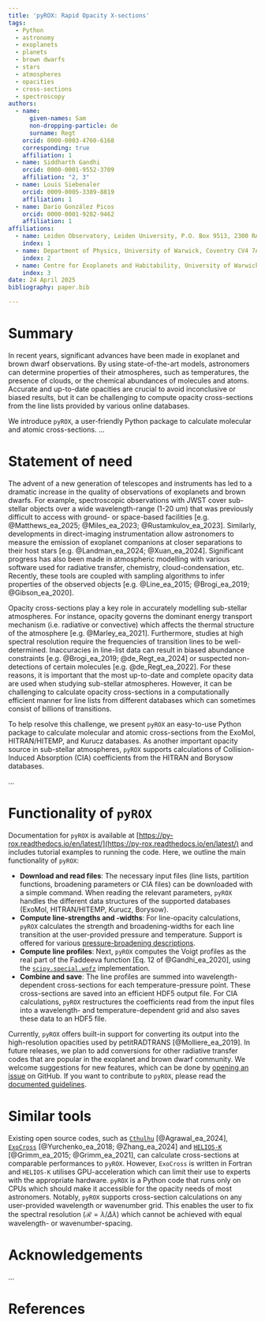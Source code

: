 ```yaml
---
title: 'pyROX: Rapid Opacity X-sections'
tags:
  - Python
  - astronomy
  - exoplanets
  - planets
  - brown dwarfs
  - stars
  - atmospheres
  - opacities
  - cross-sections
  - spectroscopy
authors:
  - name:
      given-names: Sam
      non-dropping-particle: de
      surname: Regt
    orcid: 0000-0003-4760-6168
    corresponding: true
    affiliation: 1
  - name: Siddharth Gandhi
    orcid: 0000-0001-9552-3709
    affiliation: "2, 3"
  - name: Louis Siebenaler
    orcid: 0009-0005-3389-8819
    affiliation: 1
  - name: Darío González Picos
    orcid: 0000-0001-9282-9462
    affiliation: 1
affiliations:
  - name: Leiden Observatory, Leiden University, P.O. Box 9513, 2300 RA, Leiden, The Netherlands
    index: 1
  - name: Department of Physics, University of Warwick, Coventry CV4 7AL, UK
    index: 2
  - name: Centre for Exoplanets and Habitability, University of Warwick, Gibbet Hill Road, Coventry CV4 7AL, UK
    index: 3
date: 24 April 2025
bibliography: paper.bib

---
```


# Summary
In recent years, significant advances have been made in exoplanet and brown dwarf observations. By using state-of-the-art models, astronomers can determine properties of their atmospheres, such as temperatures, the presence of clouds, or the chemical abundances of molecules and atoms. Accurate and up-to-date opacities are crucial to avoid inconclusive or biased results, but it can be challenging to compute opacity cross-sections from the line lists provided by various online databases. 

We introduce `pyROX`, a user-friendly Python package to calculate molecular and atomic cross-sections. ... <!-- Summarise features (CPU, Python, custom wave/P/T-grids) -->

# Statement of need
The advent of a new generation of telescopes and instruments has led to a dramatic increase in the quality of observations of exoplanets and brown dwarfs. For example, spectroscopic observations with JWST cover sub-stellar objects over a wide wavelength-range (1-20 um) that was previously difficult to access with ground- or space-based facilities [e.g. @Matthews_ea_2025; @Miles_ea_2023; @Rustamkulov_ea_2023]. Similarly, developments in direct-imaging instrumentation allow astronomers to measure the emission of exoplanet companions at closer separations to their host stars [e.g. @Landman_ea_2024; @Xuan_ea_2024]. Significant progress has also been made in atmospheric modelling with various software used for radiative transfer, chemistry, cloud-condensation, etc. Recently, these tools are coupled with sampling algorithms to infer properties of the observed objects [e.g. @Line_ea_2015; @Brogi_ea_2019; @Gibson_ea_2020]. 

Opacity cross-sections play a key role in accurately modelling sub-stellar atmospheres. For instance, opacity governs the dominant energy transport mechanism (i.e. radiative or convective) which affects the thermal structure of the atmosphere [e.g. @Marley_ea_2021]. <!-- Explain how/when this can be an issue --> Furthermore, studies at high spectral resolution require the frequencies of transition lines to be well-determined. Inaccuracies in line-list data can result in biased abundance constraints [e.g. @Brogi_ea_2019; @de_Regt_ea_2024] or suspected non-detections of certain molecules [e.g. @de_Regt_ea_2022]. For these reasons, it is important that the most up-to-date and complete opacity data are used when studying sub-stellar atmospheres. However, it can be challenging to calculate opacity cross-sections in a computationally efficient manner for line lists from different databases which can sometimes consist of billions of transitions. 

To help resolve this challenge, we present `pyROX` an easy-to-use Python package to calculate molecular and atomic cross-sections from the ExoMol, HITRAN/HITEMP, and Kurucz databases. As another important opacity source in sub-stellar atmospheres, `pyROX` supports calculations of Collision-Induced Absorption (CIA) coefficients from the HITRAN and Borysow databases. 

... <!-- Work pyROX or a predecessor has already been used for [@Gonzales_Picos_ea_2024?; @Siebenaler_ea_2025; @de_Regt_ea_2025] -->

# Functionality of `pyROX`
Documentation for `pyROX` is available at [https://py-rox.readthedocs.io/en/latest/](https://py-rox.readthedocs.io/en/latest/) and includes tutorial examples to running the code. Here, we outline the main functionality of `pyROX`:

- **Download and read files**: The necessary input files (line lists, partition functions, broadening parameters or CIA files) can be downloaded with a simple command. When reading the relevant parameters, `pyROX` handles the different data structures of the supported databases (ExoMol, HITRAN/HITEMP, Kurucz, Borysow). 
- **Compute line-strengths and -widths**: For line-opacity calculations, `pyROX` calculates the strength and broadening-widths for each line transition at the user-provided pressure and temperature. Support is offered for various [pressure-broadening descriptions](https://py-rox.readthedocs.io/en/latest/notebooks/pressure_broadening.html).
- **Compute line profiles**: Next, `pyROX` computes the Voigt profiles as the real part of the Faddeeva function [Eq. 12 of @Gandhi_ea_2020], using the [`scipy.special.wofz`](https://docs.scipy.org/doc/scipy/reference/generated/scipy.special.wofz.html) implementation. 
- **Combine and save**: The line profiles are summed into wavelength-dependent cross-sections for each temperature-pressure point. These cross-sections are saved into an efficient HDF5 output file. For CIA calculations, `pyROX` restructures the coefficients read from the input files into a wavelength- and temperature-dependent grid and also saves these data to an HDF5 file.

Currently, `pyROX` offers built-in support for converting its output into the high-resolution opacities used by petitRADTRANS [@Molliere_ea_2019]. In future releases, we plan to add conversions for other radiative transfer codes that are popular in the exoplanet and brown dwarf community. We welcome suggestions for new features, which can be done by [opening an issue](https://github.com/samderegt/pyROX/issues) on GitHub. If you want to contribute to `pyROX`, please read the [documented guidelines](https://py-rox.readthedocs.io/en/latest/contributing.html).

# Similar tools
Existing open source codes, such as [`Cthulhu`](https://github.com/MartianColonist/Cthulhu) [@Agrawal_ea_2024], [`ExoCross`](https://github.com/Trovemaster/exocross) [@Yurchenko_ea_2018; @Zhang_ea_2024] and [`HELIOS-K`](https://github.com/exoclime/HELIOS-K) [@Grimm_ea_2015; @Grimm_ea_2021], can calculate cross-sections at comparable performances to `pyROX`. However, `ExoCross` is written in Fortran and `HELIOS-K` utilises GPU-acceleration which can limit their use to experts with the appropriate hardware. `pyROX` is a Python code that runs only on CPUs which should make it accessible for the opacity needs of most astronomers. Notably, `pyROX` supports cross-section calculations on any user-provided wavelength or wavenumber grid. This enables the user to fix the spectral resolution ($\mathcal{R}=\lambda/\Delta\lambda$) which cannot be achieved with equal wavelength- or wavenumber-spacing.

<!-- 
# Citations
...
 -->

# Acknowledgements
...

# References

<!-- Summary: Has a clear description of the high-level functionality and purpose of the software for a diverse, non-specialist audience been provided? -->
<!-- A statement of need: Does the paper have a section titled ‘Statement of need’ that clearly states what problems the software is designed to solve, who the target audience is, and its relation to other work? -->
<!-- State of the field: Do the authors describe how this software compares to other commonly-used packages? -->
<!-- Mention (if applicable) a representative set of past or ongoing research projects using the software and recent scholarly publications enabled by it. -->
